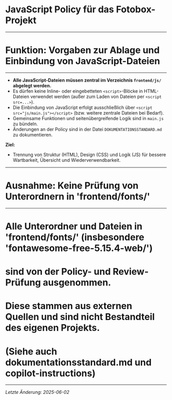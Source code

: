 # JavaScript Policy für das Fotobox-Projekt

-------------------------------------------------------------------------------
# Funktion: Vorgaben zur Ablage und Einbindung von JavaScript-Dateien
-------------------------------------------------------------------------------

- **Alle JavaScript-Dateien müssen zentral im Verzeichnis `frontend/js/` abgelegt werden.**
- Es dürfen keine Inline- oder eingebetteten `<script>`-Blöcke in HTML-Dateien verwendet werden (außer zum Laden von Dateien per `<script src=...>`).
- Die Einbindung von JavaScript erfolgt ausschließlich über `<script src="js/main.js"></script>` (bzw. weitere zentrale Dateien bei Bedarf).
- Gemeinsame Funktionen und seitenübergreifende Logik sind in `main.js` zu bündeln.
- Änderungen an der Policy sind in der Datei `DOKUMENTATIONSSTANDARD.md` zu dokumentieren.

**Ziel:**
- Trennung von Struktur (HTML), Design (CSS) und Logik (JS) für bessere Wartbarkeit, Übersicht und Wiederverwendbarkeit.

-------------------------------------------------------------------------------
# Ausnahme: Keine Prüfung von Unterordnern in 'frontend/fonts/'
-------------------------------------------------------------------------------
# Alle Unterordner und Dateien in 'frontend/fonts/' (insbesondere 'fontawesome-free-5.15.4-web/')
# sind von der Policy- und Review-Prüfung ausgenommen.
# Diese stammen aus externen Quellen und sind nicht Bestandteil des eigenen Projekts.
#
# (Siehe auch dokumentationsstandard.md und copilot-instructions)
-------------------------------------------------------------------------------

*Letzte Änderung: 2025-06-02*
